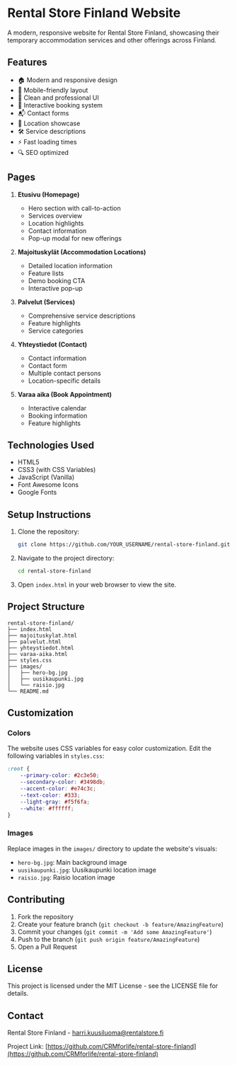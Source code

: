 # Rental Store Finland Website

A modern, responsive website for Rental Store Finland, showcasing their temporary accommodation services and other offerings across Finland.

## Features

- 🏠 Modern and responsive design
- 📱 Mobile-friendly layout
- 🎨 Clean and professional UI
- 📅 Interactive booking system
- 📬 Contact forms
- 📍 Location showcase
- 🛠️ Service descriptions
- ⚡ Fast loading times
- 🔍 SEO optimized

## Pages

1. **Etusivu (Homepage)**
   - Hero section with call-to-action
   - Services overview
   - Location highlights
   - Contact information
   - Pop-up modal for new offerings

2. **Majoituskylät (Accommodation Locations)**
   - Detailed location information
   - Feature lists
   - Demo booking CTA
   - Interactive pop-up

3. **Palvelut (Services)**
   - Comprehensive service descriptions
   - Feature highlights
   - Service categories

4. **Yhteystiedot (Contact)**
   - Contact information
   - Contact form
   - Multiple contact persons
   - Location-specific details

5. **Varaa aika (Book Appointment)**
   - Interactive calendar
   - Booking information
   - Feature highlights

## Technologies Used

- HTML5
- CSS3 (with CSS Variables)
- JavaScript (Vanilla)
- Font Awesome Icons
- Google Fonts

## Setup Instructions

1. Clone the repository:
   ```bash
   git clone https://github.com/YOUR_USERNAME/rental-store-finland.git
   ```

2. Navigate to the project directory:
   ```bash
   cd rental-store-finland
   ```

3. Open `index.html` in your web browser to view the site.

## Project Structure

```
rental-store-finland/
├── index.html
├── majoituskylat.html
├── palvelut.html
├── yhteystiedot.html
├── varaa-aika.html
├── styles.css
├── images/
│   ├── hero-bg.jpg
│   ├── uusikaupunki.jpg
│   └── raisio.jpg
└── README.md
```

## Customization

### Colors
The website uses CSS variables for easy color customization. Edit the following variables in `styles.css`:

```css
:root {
    --primary-color: #2c3e50;
    --secondary-color: #3498db;
    --accent-color: #e74c3c;
    --text-color: #333;
    --light-gray: #f5f6fa;
    --white: #ffffff;
}
```

### Images
Replace images in the `images/` directory to update the website's visuals:
- `hero-bg.jpg`: Main background image
- `uusikaupunki.jpg`: Uusikaupunki location image
- `raisio.jpg`: Raisio location image

## Contributing

1. Fork the repository
2. Create your feature branch (`git checkout -b feature/AmazingFeature`)
3. Commit your changes (`git commit -m 'Add some AmazingFeature'`)
4. Push to the branch (`git push origin feature/AmazingFeature`)
5. Open a Pull Request

## License

This project is licensed under the MIT License - see the LICENSE file for details.

## Contact

Rental Store Finland - [harri.kuusiluoma@rentalstore.fi](mailto:harri.kuusiluoma@rentalstore.fi)

Project Link: [https://github.com/CRMforlife/rental-store-finland](https://github.com/CRMforlife/rental-store-finland)
